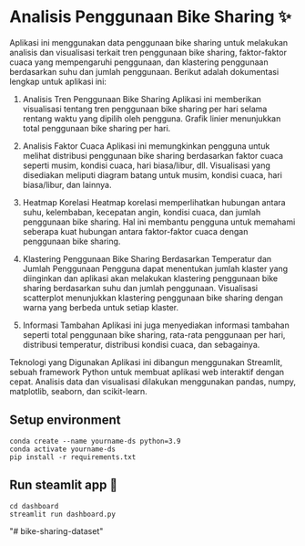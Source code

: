 # Analisis Penggunaan Bike Sharing ✨

Aplikasi ini menggunakan data penggunaan bike sharing untuk melakukan analisis dan visualisasi terkait tren penggunaan bike sharing, faktor-faktor cuaca yang mempengaruhi penggunaan, dan klastering penggunaan berdasarkan suhu dan jumlah penggunaan. Berikut adalah dokumentasi lengkap untuk aplikasi ini:

1. Analisis Tren Penggunaan Bike Sharing
Aplikasi ini memberikan visualisasi tentang tren penggunaan bike sharing per hari selama rentang waktu yang dipilih oleh pengguna. Grafik linier menunjukkan total penggunaan bike sharing per hari.

2. Analisis Faktor Cuaca
Aplikasi ini memungkinkan pengguna untuk melihat distribusi penggunaan bike sharing berdasarkan faktor cuaca seperti musim, kondisi cuaca, hari biasa/libur, dll. Visualisasi yang disediakan meliputi diagram batang untuk musim, kondisi cuaca, hari biasa/libur, dan lainnya.

3. Heatmap Korelasi
Heatmap korelasi memperlihatkan hubungan antara suhu, kelembaban, kecepatan angin, kondisi cuaca, dan jumlah penggunaan bike sharing. Hal ini membantu pengguna untuk memahami seberapa kuat hubungan antara faktor-faktor cuaca dengan penggunaan bike sharing.

4. Klastering Penggunaan Bike Sharing Berdasarkan Temperatur dan Jumlah Penggunaan
Pengguna dapat menentukan jumlah klaster yang diinginkan dan aplikasi akan melakukan klastering penggunaan bike sharing berdasarkan suhu dan jumlah penggunaan. Visualisasi scatterplot menunjukkan klastering penggunaan bike sharing dengan warna yang berbeda untuk setiap klaster.

5. Informasi Tambahan
Aplikasi ini juga menyediakan informasi tambahan seperti total penggunaan bike sharing, rata-rata penggunaan per hari, distribusi temperatur, distribusi kondisi cuaca, dan sebagainya.

Teknologi yang Digunakan
Aplikasi ini dibangun menggunakan Streamlit, sebuah framework Python untuk membuat aplikasi web interaktif dengan cepat. Analisis data dan visualisasi dilakukan menggunakan pandas, numpy, matplotlib, seaborn, dan scikit-learn.

## Setup environment
```
conda create --name yourname-ds python=3.9
conda activate yourname-ds
pip install -r requirements.txt
```

## Run steamlit app 🚀
```
cd dashboard
streamlit run dashboard.py
```
"# bike-sharing-dataset" 
